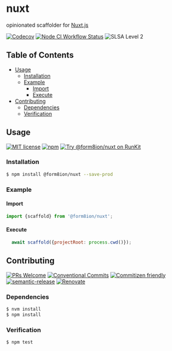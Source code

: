 # nuxt

opinionated scaffolder for [Nuxt.js](https://nuxtjs.org/)

<!--status-badges start -->

[![Codecov][coverage-badge]][coverage-link]
[![Node CI Workflow Status][github-actions-ci-badge]][github-actions-ci-link]
![SLSA Level 2][slsa-badge]

<!--status-badges end -->

## Table of Contents

* [Usage](#usage)
  * [Installation](#installation)
  * [Example](#example)
    * [Import](#import)
    * [Execute](#execute)
* [Contributing](#contributing)
  * [Dependencies](#dependencies)
  * [Verification](#verification)

## Usage

<!--consumer-badges start -->

[![MIT license][license-badge]][license-link]
[![npm][npm-badge]][npm-link]
[![Try @form8ion/nuxt on RunKit][runkit-badge]][runkit-link]

<!--consumer-badges end -->

### Installation

```sh
$ npm install @form8ion/nuxt --save-prod
```

### Example

#### Import

```javascript
import {scaffold} from '@form8ion/nuxt';
```

#### Execute

```javascript
  await scaffold({projectRoot: process.cwd()});
```

## Contributing

<!--contribution-badges start -->

[![PRs Welcome][PRs-badge]][PRs-link]
[![Conventional Commits][commit-convention-badge]][commit-convention-link]
[![Commitizen friendly][commitizen-badge]][commitizen-link]
[![semantic-release][semantic-release-badge]][semantic-release-link]
[![Renovate][renovate-badge]][renovate-link]

<!--contribution-badges end -->

### Dependencies

```sh
$ nvm install
$ npm install
```

### Verification

```sh
$ npm test
```

[PRs-link]: http://makeapullrequest.com

[PRs-badge]: https://img.shields.io/badge/PRs-welcome-brightgreen.svg

[commit-convention-link]: https://conventionalcommits.org

[commit-convention-badge]: https://img.shields.io/badge/Conventional%20Commits-1.0.0-yellow.svg

[commitizen-link]: http://commitizen.github.io/cz-cli/

[commitizen-badge]: https://img.shields.io/badge/commitizen-friendly-brightgreen.svg

[semantic-release-link]: https://github.com/semantic-release/semantic-release

[semantic-release-badge]: https://img.shields.io/badge/semantic--release-angular-e10079?logo=semantic-release

[renovate-link]: https://renovatebot.com

[renovate-badge]: https://img.shields.io/badge/renovate-enabled-brightgreen.svg?logo=renovatebot

[coverage-link]: https://codecov.io/github/form8ion/nuxt

[coverage-badge]: https://img.shields.io/codecov/c/github/form8ion/nuxt.svg

[license-link]: LICENSE

[license-badge]: https://img.shields.io/github/license/form8ion/nuxt.svg

[npm-link]: https://www.npmjs.com/package/@form8ion/nuxt

[npm-badge]: https://img.shields.io/npm/v/@form8ion/nuxt.svg

[runkit-link]: https://npm.runkit.com/@form8ion/nuxt

[runkit-badge]: https://badge.runkitcdn.com/@form8ion/nuxt.svg

[github-actions-ci-link]: https://github.com/form8ion/nuxt/actions?query=workflow%3A%22Node.js+CI%22+branch%3Amaster

[github-actions-ci-badge]: https://github.com/form8ion/nuxt/workflows/Node.js%20CI/badge.svg

[slsa-badge]: https://slsa.dev/images/gh-badge-level2.svg
